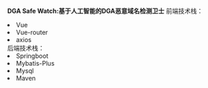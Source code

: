 **DGA Safe Watch:基于人工智能的DGA恶意域名检测卫士**
前端技术栈：
<li>Vue</li>
<li>Vue-router</li>
<li>axios</li>
后端技术栈：
<li>Springboot</li>
<li>Mybatis-Plus</li>
<li>Mysql</li>
<li>Maven</li>


